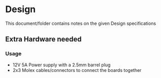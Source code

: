 # Design
This document/folder contains notes on the given Design specifications

## Extra Hardware needed
### Usage
* 12V 5A Power supply with a 2.5mm barrel plug
* 2x3 Molex cables/connectors to connect the boards together